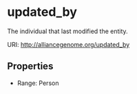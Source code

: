 # updated_by

The individual that last modified the entity.

URI: http://alliancegenome.org/updated_by



<!-- no inheritance hierarchy -->


## Properties

 * Range: Person


